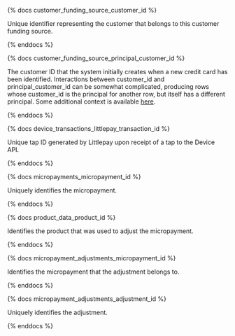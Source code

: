 {% docs customer_funding_source_customer_id %}

Unique identifier representing the customer that belongs to this customer funding source.

{% enddocs %}

{% docs customer_funding_source_principal_customer_id %}

The customer ID that the system initially creates when a new credit card has been identified.
Interactions between customer_id and principal_customer_id can be somewhat complicated, producing
rows whose customer_id is the principal for another row, but itself has a different principal. Some
additional context is available
[here](https://github.com/cal-itp/data-infra/pull/3070#issue-1975056371).

{% enddocs %}

{% docs device_transactions_littlepay_transaction_id %}

Unique tap ID generated by Littlepay upon receipt of a tap to the Device API.

{% enddocs %}

{% docs micropayments_micropayment_id %}

Uniquely identifies the micropayment.

{% enddocs %}

{% docs product_data_product_id %}

Identifies the product that was used to adjust the micropayment.

{% enddocs %}

{% docs micropayment_adjustments_micropayment_id %}

Identifies the micropayment that the adjustment belongs to.

{% enddocs %}

{% docs micropayment_adjustments_adjustment_id %}

Uniquely identifies the adjustment.

{% enddocs %}
